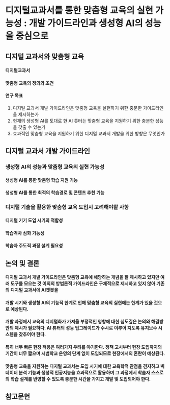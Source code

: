 # 디지털교과서를 통한 맞춤형 교육의 실현 가능성 : 개발 가이드라인과 생성형 AI의 성능을 중심으로
## 디지털 교과서와 맞춤형 교육
#### 디지털교과서
#### 맞춤형 교육의 정의와 조건  
#### 연구 목표 
1. 디지털 교과서 개발 가이드라인은 맞춤형 교육을 실현하기 위한 충분한 가이드라인을 제시하는가
2. 현재의 생성형 AI를 토대로 한 AI 튜터는 맞춤형 교육을 지원하기 위한 충분한 성능을 갖출 수 있는가
3.  효과적인 맞춤형 교육을 지원하기 위한 디지털 교과서 개발을 위한 방향은 무엇인가
## 디지털 교과서 개발 가이드라인
### 생성형 AI의 성능과 맞춤형 교육의 실현 가능성
#### 생성형 AI를 통한 맞춤형 학습 지원 기능
#### 생성형 AI를 통한 최적의 학습경로 및 콘텐츠 추천 기능
### 디지털 기술을 활용한 맞춤형 교육 도입시 고려해야할 사항
#### 디지털 기기 도입 시기의 적합성
#### 학습격차 심화 가능성
#### 학습자 주도적 과정 설계 필요성

## 논의 및 결론
#### 디지털 교과서 개발 가이드라인은 맞춤형 교육에 해당하는 개념을 잘 제시하고 있지만 여러 도구를 모으는 것 이외의 방법론적 가이드라인은 구체적으로 제시하고 있지 않아 기존의 디지털 교과서에 AI챗봇을 

#### 개발 시기와  생성형 AI의 기능적 한계로 인해 맞춤형 교육의 실현에는 한계가 있을 것으로 예상된다.
#### 개발 과정에서 교육의 디지털화가 가져올 부정적인 영향에 대한 심도깊은 논의와 해결방안의 제시가 필요하다. AI 튜터의 성능 업그레이드가 수시로 이루어 지도록 유지보수 시스템을 갖추어야 한다. 
#### 특히 너무 빠른 현장 적용은 여러가지 우려를 야기한다. 정책 고시부터 현장 도입까지의 기간이 너무 짧으며 시범학교 운영의 단계 없이 도입되므로 현장에서의 혼란이 예상된다.

#### 맞춤형 교육을 지원하는 디지털 교과서는 도입 시기에 대한 교육학적 관점을 견지하고 빅데이터 분석 기능과 생성적 인공지능을 효과적으로 활용하며 그 과정에서 학습자 스스로의 학습 설계를 반영할 수 있도록 충분한 시간을 가지고 개발 및 도입되어야 한다. 

## 참고문헌

